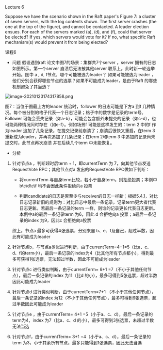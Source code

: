 Lecture 6

Suppose we have the scenario shown in the Raft paper's Figure 7: a cluster of seven servers, with the log contents shown. The first server crashes (the one at the top of the figure), and cannot be contacted. A leader election ensues. For each of the servers marked (a), (d), and (f), could that server be elected? If yes, which servers would vote for it? If no, what specific Raft mechanism(s) would prevent it from being elected?

课程6
- 问题
假设遇到raft 论文中图7的场景：集群共7个server ，server 拥有的日志如图所示。第一个server 崩溃后无法被其他server 联系上。此时新一轮选举开始。图中 a , d, f节点，哪个可能被选为leader？ 如果可能被选为leader ，他们分别会获得哪些节点的选票？如果不可能成为leader，是由于Raft 的哪些机制避免了其当选？

![image-20210123174317858.png](https://rayalioss.oss-cn-shanghai.aliyuncs.com/img/image-20210123174317858.png)

图7：当位于图最上方的leader 统治时，follower 的日志可能是下方a 到f 几种情况。每个被分割的格子代表一个日志记录；格子中的数字是记录的term号。Follower 可能会丢失记录（如a-b），可能会包含额外未提交的记录（如c-d），也可能两种情况同时存在（如e-f）。例如场景f 可能是这样发生的：term 2 中的f 作为leader 追加了几条记录，在提交记录前崩溃了；崩溃后很快又重启，在term 3重新成为leader，并再次追加了几条记录；在term 2和term 3 中追加的记录尚未提交时，此节点再次崩溃 并在后续几个term 中未能恢复。

- 分析
1. 针对节点a ，判断超时后term + 1，即currentTerm 为 7，向其他节点发送RequestVote RPC；其他节点对a 发出的RequestVote RPC做如下判断：

   - 将currentTerm 与自身term比较，若小于自身term，则拒绝投票；本例中b\c\d\e\f 均不会因此条件拒绝向a 投票

   - 判断candidate的日志是否至少与receiver的日志一样新；根据5.4.1，对比日志记录新旧的规则为：对比日志中最后一条记录，记录term更大者代表日志更新。若最后一条记录的term 一样，则谁的记录更长代表日志更新。本例中a的最后一条记录term 为6，因此 d 会拒绝向a 投票；a最后一条记录的index 为9，因此c 会拒绝向a投票

    综上，节点a 最多可获得4张选票，分别来自 b、e、f及自己，超过半数，因此有可能成为leader

1. 针对节点b，与节点a类似进行判断，由于currentTerm=4+1=5（比a、c、d、f的term小），最后一条记录的index为4（比其他所有节点都小），得到最多可获得1张选票，无法超过半数，因此不可能成为leader
2. 针对节点c 进行类似判断，由于currentTerm= 6+1 =7（不小于其他任何节点），最后一条记录的index 为11（比d 的小），最多可得到5张选票，超过半数因此可能成为leader
3. 针对节点d 进行类似判断，由于currentTerm=7+1 （不小于其他任何节点），最后一条记录的index 为12（不小于其他任何节点），最多可得到6张选票，超过半数因此可能成为leader
4. 针对节点e ，由于currentTerm= 4+1 =5（小于a、c、d），最后一条记录的term为4，index 为7（比a、c、d 的小），最多可得到3张选票，未超过半数无法当选
5. 针对节点f，由于currentTerm= 3+1 =4（小于a、c、d），最后一条记录的term 为3，小于其余所有节点，最多只能得到1张选票，因此无法当选